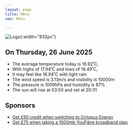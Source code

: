 ```yaml
---
layout: page
title: Menu
seo: Menu

---
```


![Logo](/images/logo.jpg){:width="832px"}

<!-- weather_marker starts -->
## On Thursday, 26 June 2025

- The average temperature today is 16.92˚C,
- With highs of 17.94˚C and lows of 16.49˚C,
- It may feel like 16.94˚C with light rain
- The wind speed is 3.13m/s and visibility is 10000m
- The pressure is 1009hPa and humidity is 87%
- The sun will rise at 03:50 and set at 20:31

<!-- weather_marker ends -->

## Sponsors

- [Get £50 credit when switching to Octopus Energy](https://bit.ly/3oD1nnS)
- [Get £75 when taking a 1000mb YouFibre broadband plan](https://aklam.io/91zWhU?)
